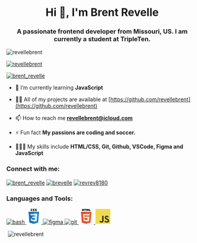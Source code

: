 <h1 align="center">Hi 👋, I'm Brent Revelle</h1>
<h3 align="center">A passionate frontend developer from Missouri, US. I am currently a student at TripleTen.</h3>

<p align="left"> <img src="https://komarev.com/ghpvc/?username=revellebrent&label=Profile%20views&color=0e75b6&style=flat" alt="revellebrent" /> </p>

<p align="left"> <a href="https://github.com/ryo-ma/github-profile-trophy"><img src="https://github-profile-trophy.vercel.app/?username=revellebrent" alt="revellebrent" /></a> </p>

<p align="left"> <a href="https://twitter.com/brent_revelle" target="blank"><img src="https://img.shields.io/twitter/follow/brent_revelle?logo=twitter&style=for-the-badge" alt="brent_revelle" /></a> </p>

- 🌱 I’m currently learning **JavaScript**

- 👨‍💻 All of my projects are available at [https://github.com/revellebrent](https://github.com/revellebrent)

- 📫 How to reach me **revellebrent@icloud.com**

- ⚡ Fun fact **My passions are coding and soccer.**
- 👨🏻‍💻 My skills include **HTML/CSS, Git, Github, VSCode, Figma and JavaScript**

<h3 align="left">Connect with me:</h3>
<p align="left">
<a href="https://twitter.com/brent_revelle" target="blank"><img align="center" src="https://raw.githubusercontent.com/rahuldkjain/github-profile-readme-generator/master/src/images/icons/Social/twitter.svg" alt="brent_revelle" height="30" width="40" /></a>
<a href="https://instagram.com/brevelle" target="blank"><img align="center" src="https://raw.githubusercontent.com/rahuldkjain/github-profile-readme-generator/master/src/images/icons/Social/instagram.svg" alt="brevelle" height="30" width="40" /></a>
<a href="https://discord.gg/revrev8180" target="blank"><img align="center" src="https://raw.githubusercontent.com/rahuldkjain/github-profile-readme-generator/master/src/images/icons/Social/discord.svg" alt="revrev8180" height="30" width="40" /></a>
</p>

<h3 align="left">Languages and Tools:</h3>
<p align="left"> <a href="https://www.gnu.org/software/bash/" target="_blank" rel="noreferrer"> <img src="https://www.vectorlogo.zone/logos/gnu_bash/gnu_bash-icon.svg" alt="bash" width="40" height="40"/> </a> <a href="https://www.w3schools.com/css/" target="_blank" rel="noreferrer"> <img src="https://raw.githubusercontent.com/devicons/devicon/master/icons/css3/css3-original-wordmark.svg" alt="css3" width="40" height="40"/> </a> <a href="https://www.figma.com/" target="_blank" rel="noreferrer"> <img src="https://www.vectorlogo.zone/logos/figma/figma-icon.svg" alt="figma" width="40" height="40"/> </a> <a href="https://git-scm.com/" target="_blank" rel="noreferrer"> <img src="https://www.vectorlogo.zone/logos/git-scm/git-scm-icon.svg" alt="git" width="40" height="40"/> </a> <a href="https://www.w3.org/html/" target="_blank" rel="noreferrer"> <img src="https://raw.githubusercontent.com/devicons/devicon/master/icons/html5/html5-original-wordmark.svg" alt="html5" width="40" height="40"/> </a> <a href="https://developer.mozilla.org/en-US/docs/Web/JavaScript" target="_blank" rel="noreferrer"> <img src="https://raw.githubusercontent.com/devicons/devicon/master/icons/javascript/javascript-original.svg" alt="javascript" width="40" height="40"/> </a> </p>

<p>&nbsp;<img align="center" src="https://github-readme-stats.vercel.app/api?username=revellebrent&show_icons=true&locale=en" alt="revellebrent" /></p>


